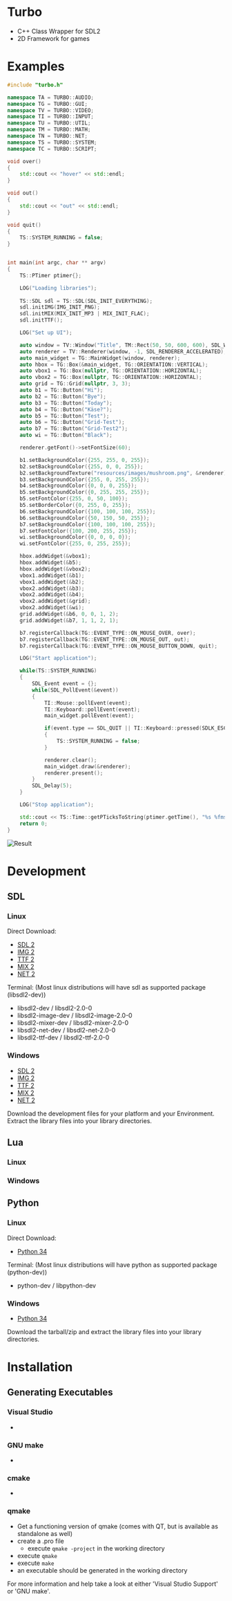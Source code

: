# Turbo

- C++ Class Wrapper for SDL2
- 2D Framework for games 


# Examples

``` cpp
#include "turbo.h"

namespace TA = TURBO::AUDIO;
namespace TG = TURBO::GUI;
namespace TV = TURBO::VIDEO;
namespace TI = TURBO::INPUT;
namespace TU = TURBO::UTIL;
namespace TM = TURBO::MATH;
namespace TN = TURBO::NET;
namespace TS = TURBO::SYSTEM;
namespace TC = TURBO::SCRIPT;

void over()
{
    std::cout << "hover" << std::endl;
}

void out()
{
    std::cout << "out" << std::endl;
}

void quit()
{
    TS::SYSTEM_RUNNING = false;
}


int main(int argc, char ** argv)
{
    TS::PTimer ptimer{};

    LOG("Loading libraries");
    
    TS::SDL sdl = TS::SDL(SDL_INIT_EVERYTHING);
    sdl.initIMG(IMG_INIT_PNG);
    sdl.initMIX(MIX_INIT_MP3 | MIX_INIT_FLAC);
    sdl.initTTF();

    LOG("Set up UI");

    auto window = TV::Window("Title", TM::Rect(50, 50, 600, 600), SDL_WINDOW_SHOWN);
    auto renderer = TV::Renderer(window, -1, SDL_RENDERER_ACCELERATED);
    auto main_widget = TG::MainWidget(window, renderer);
    auto hbox = TG::Box(&main_widget, TG::ORIENTATION::VERTICAL);
    auto vbox1 = TG::Box(nullptr, TG::ORIENTATION::HORIZONTAL);
    auto vbox2 = TG::Box(nullptr, TG::ORIENTATION::HORIZONTAL);
    auto grid = TG::Grid(nullptr, 3, 3);
    auto b1 = TG::Button("Hi");
    auto b2 = TG::Button("Bye");
    auto b3 = TG::Button("Today");
    auto b4 = TG::Button("Käse?");
    auto b5 = TG::Button("Test");
    auto b6 = TG::Button("Grid-Test");
    auto b7 = TG::Button("Grid-Test2");
    auto wi = TG::Button("Black");

    renderer.getFont()->setFontSize(60);

    b1.setBackgroundColor({255, 255, 0, 255});
    b2.setBackgroundColor({255, 0, 0, 255});
    b2.setBackgroundTexture("resources/images/mushroom.png", &renderer);
    b3.setBackgroundColor({255, 0, 255, 255});
    b4.setBackgroundColor({0, 0, 0, 255});
    b5.setBackgroundColor({0, 255, 255, 255});
    b5.setFontColor({255, 0, 50, 100});
    b5.setBorderColor({0, 255, 0, 255});
    b6.setBackgroundColor({100, 100, 100, 255});
    b6.setBackgroundColor({50, 150, 50, 255});
    b7.setBackgroundColor({100, 100, 100, 255});
    b7.setFontColor({100, 200, 255, 255});
    wi.setBackgroundColor({0, 0, 0, 0});
    wi.setFontColor({255, 0, 255, 255});

    hbox.addWidget(&vbox1);
    hbox.addWidget(&b5);
    hbox.addWidget(&vbox2);
    vbox1.addWidget(&b1);
    vbox1.addWidget(&b2);
    vbox2.addWidget(&b3);
    vbox2.addWidget(&b4);
    vbox2.addWidget(&grid);
    vbox2.addWidget(&wi);
    grid.addWidget(&b6, 0, 0, 1, 2);
    grid.addWidget(&b7, 1, 1, 2, 1);

    b7.registerCallback(TG::EVENT_TYPE::ON_MOUSE_OVER, over);
    b7.registerCallback(TG::EVENT_TYPE::ON_MOUSE_OUT, out);
    b7.registerCallback(TG::EVENT_TYPE::ON_MOUSE_BUTTON_DOWN, quit);

    LOG("Start application");

    while(TS::SYSTEM_RUNNING)
    {
        SDL_Event event = {};
        while(SDL_PollEvent(&event))
        {
            TI::Mouse::pollEvent(event);
            TI::Keyboard::pollEvent(event);
            main_widget.pollEvent(event);

            if(event.type == SDL_QUIT || TI::Keyboard::pressed(SDLK_ESCAPE, KMOD_LCTRL))
            {
                TS::SYSTEM_RUNNING = false;
            }

            renderer.clear();
            main_widget.draw(&renderer);
            renderer.present();
        }
        SDL_Delay(5);
    }

    LOG("Stop application");

    std::cout << TS::Time::getPTicksToString(ptimer.getTime(), "%s %fms %uus %nns") << std::endl;
    return 0;
}

```

![Result](https://github.com/styinx/Turbo/blob/master/result.png)

# Development

## SDL

### Linux

Direct Download:

- [SDL 2](https://www.libsdl.org/download-2.0.php)
- [IMG 2](https://www.libsdl.org/projects/SDL_image/)
- [TTF 2](https://www.libsdl.org/projects/SDL_ttf/)
- [MIX 2](https://www.libsdl.org/projects/SDL_mixer/)
- [NET 2](https://www.libsdl.org/projects/SDL_net/)

Terminal: (Most linux distributions will have sdl as supported package (libsdl2-dev))

- libsdl2-dev / libsdl2-2.0-0 
- libsdl2-image-dev / libsdl2-image-2.0-0
- libsdl2-mixer-dev / libsdl2-mixer-2.0-0
- libsdl2-net-dev / libsdl2-net-2.0-0
- libsdl2-ttf-dev / libsdl2-ttf-2.0-0

### Windows

- [SDL 2](https://www.libsdl.org/download-2.0.php)
- [IMG 2](https://www.libsdl.org/projects/SDL_image/)
- [TTF 2](https://www.libsdl.org/projects/SDL_ttf/)
- [MIX 2](https://www.libsdl.org/projects/SDL_mixer/)
- [NET 2](https://www.libsdl.org/projects/SDL_net/)

Download the development files for your platform and your Environment. 
Extract the library files into your library directories. 

## Lua

### Linux

### Windows

## Python

### Linux

Direct Download:

- [Python 34](https://www.python.org/downloads/release/python-346/)

Terminal: (Most linux distributions will have python as supported package (python-dev))
 
- python-dev / libpython-dev

### Windows

- [Python 34](https://www.python.org/downloads/release/python-346/)

Download the tarball/zip and extract the library files into your library directories. 

# Installation

## Generating Executables

### Visual Studio

-

### GNU make

-

### cmake

-

### qmake

- Get a functioning version of qmake (comes with QT, but is available as standalone as well)
- create a .pro file
    - execute `qmake -project` in the working directory
- execute `qmake`
- execute `make`
- an executable should be generated in the working directory

For more information and help take a look at either 'Visual Studio Support' or 'GNU make'.
